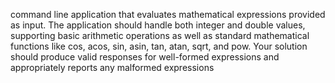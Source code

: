 command line application that evaluates mathematical expressions provided as input. The application should handle both integer and double values, supporting basic arithmetic operations as well as standard mathematical functions like cos, acos, sin, asin, tan, atan, sqrt, and pow. Your solution should produce valid responses for well-formed expressions and appropriately reports any malformed expressions
